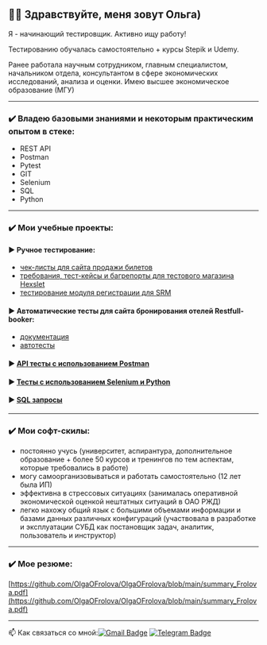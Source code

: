 ## :woman_technologist: Здравствуйте, меня зовут Ольга)

Я - начинающий тестировщик. Активно ищу работу!

Тестированию обучалась самостоятельно + курсы Stepik и Udemy.

Ранее работала научным сотрудником, главным специалистом, начальником отдела, консультантом в сфере экономических исследований, анализа и оценки.
Имею высшее экономическое образование (МГУ)


***

### ✔️ Владею базовыми знаниями и некоторым практическим опытом в стеке: 
- REST API
- Postman
- Pytest
- GIT
- Selenium
- SQL
- Python

***

### ✔️ Мои учебные проекты:
#### ► Ручное тестирование:
- [чек-листы для сайта продажи билетов](https://github.com/OlgaOFrolova/CheckList)
- [требования, тест-кейсы и багрепорты для тестового магазина Hexslet](https://github.com/OlgaOFrolova/Manual_testing)
- [тестирование модуля регистрации для SRM](https://github.com/OlgaOFrolova/registration_module)
#### ► Автоматические тесты для сайта бронирования отелей Restfull-booker:
- [документация](https://github.com/OlgaOFrolova/API_Restfull_booker_tests_documentation)
- [автотесты](https://github.com/OlgaOFrolova/API_Restfull_booker)
#### ► [API тесты с использованием Postman](https://github.com/OlgaOFrolova/API_Testing_Using_Postman)
#### ► [Тесты с использованием Selenium и Python](https://github.com/OlgaOFrolova/Selenium_UT)
#### ► [SQL запросы](https://github.com/OlgaOFrolova/Basic_SQL)

***
### ✔️ Мои софт-скилы:
* постоянно учусь (университет, аспирантура, дополнительное образование + более 50 курсов и тренингов по тем аспектам, которые требовались в работе)
* могу самоорганизовываться и работать самостоятельно (12 лет была ИП)
* эффективна в стрессовых ситуациях (занималась оперативной экономической оценкой нештатных ситуаций в ОАО РЖД)
* легко нахожу общий язык с большими объемами информации и базами данных различных конфигураций (участвовала в разработке и эксплуатации СУБД как постановщик задач, аналитик, пользователь и инструктор)

***
### ✔️ Мое резюме:
[https://github.com/OlgaOFrolova/OlgaOFrolova/blob/main/summary_Frolova.pdf](https://github.com/OlgaOFrolova/OlgaOFrolova/blob/main/summary_Frolova.pdf)

***

:mailbox: Как связаться со мной:[![Gmail Badge](https://img.shields.io/badge/-Gmail-red?style=flat&logo=Gmail&logoColor=white)](mailto:50freesmart@gmail.com)  [![Telegram Badge](https://img.shields.io/badge/-olgaofrolova-blue?style=flat&logo=Telegram&logoColor=white)](https://t.me/olgaofrolova)


